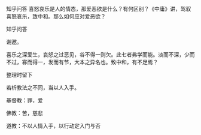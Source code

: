  
 知乎问答 喜怒哀乐是人的情态，那爱恶欲是什么？有何区别？《中庸》讲，驾驭喜怒哀乐，致中和。那么如何应对爱恶欲？ 
 
 
 
 
 
 知乎问答 
 
 

 

 谢邀。

 喜乐之深爱生，哀怒之过恶见，谷不得一则欠。此七者弗学而能。淡而不深，少而不过，寡而得一，发而有节，大本之异名也。致中和，有不足焉？

 

 

 整理时留下 

 若析教法之不同，当以人入手。

 基督教：罪，爱

 佛教：苦，慈悲

 道教：不以人情入手，以行动定入门与否 
